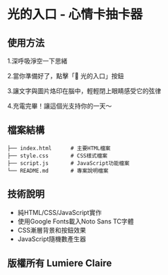 # 光的入口 - 心情卡抽卡器



## 使用方法

1.深呼吸淨空一下思緒

2.當你準備好了，點擊「💜 光的入口」按鈕

3.讓文字與圖片烙印在腦中，輕輕閉上眼睛感受它的弦律

4.充電完畢！讓這個光支持你的一天～

## 檔案結構

```
├── index.html      # 主要HTML檔案
├── style.css       # CSS樣式檔案
├── script.js       # JavaScript功能檔案
└── README.md       # 專案說明檔案
```



## 技術說明

- 純HTML/CSS/JavaScript實作
- 使用Google Fonts載入Noto Sans TC字體
- CSS漸層背景和按鈕效果
- JavaScript隨機數產生器



## 版權所有 Lumiere Claire


